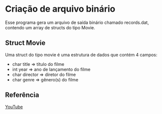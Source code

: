 # Criação de arquivo binário

Esse programa gera um arquivo de saída binário chamado records.dat, contendo um array de structs do tipo Movie.

## Struct Movie

Uma struct do tipo movie é uma estrutura de dados que contém 4 campos:

- char title => título do filme
- int year => ano de lançamento do filme
- char director => diretor do filme
- char genre => gênero(s) do filme

## Referência

[YouTube](https://www.youtube.com/watch?v=Tew2tPznESY&ab_channel=ProfessorHankStalica)
